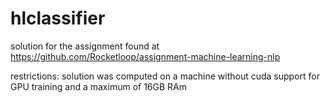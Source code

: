 # hlclassifier
solution for the assignment found at https://github.com/Rocketloop/assignment-machine-learning-nlp

restrictions: solution was computed on a machine without cuda support for GPU training and a maximum of 16GB RAm
